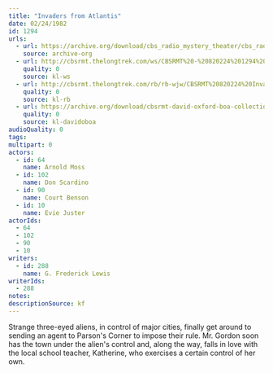 ```yaml
---
title: "Invaders from Atlantis"
date: 02/24/1982
id: 1294
urls: 
  - url: https://archive.org/download/cbs_radio_mystery_theater/cbs_radio_mystery_theater-1251-1300.zip/cbs_radio_mystery_theater-1251-1300%2Fcbsrmt_1294_invaders_from_atlantis.mp3
    source: archive-org
  - url: http://cbsrmt.thelongtrek.com/ws/CBSRMT%20-%20820224%201294%20Invaders%20From%20Atlantis_ws.mp3
    quality: 0
    source: kl-ws
  - url: http://cbsrmt.thelongtrek.com/rb/rb-wjw/CBSRMT%20820224%20Invaders%20From%20Atlantis_wjw.mp3
    quality: 0
    source: kl-rb
  - url: https://archive.org/download/cbsrmt-david-oxford-boa-collection/CBSRMT-820224-1294-Invaders-from-Atlantis-(32-32)-[2007]-{BoA}.mp3
    quality: 0
    source: kl-davidoboa
audioQuality: 0
tags: 
multipart: 0
actors:  
  - id: 64
    name: Arnold Moss  
  - id: 102
    name: Don Scardino  
  - id: 90
    name: Court Benson  
  - id: 10
    name: Evie Juster
actorIds:  
  - 64  
  - 102  
  - 90  
  - 10
writers:  
  - id: 288
    name: G. Frederick Lewis
writerIds:  
  - 288
notes: 
descriptionSource: kf
---
```

Strange three-eyed aliens, in control of major cities, finally get around to sending an agent to Parson's Corner to impose their rule. Mr. Gordon soon has the town under the alien's control and, along the way, falls in love with the local school teacher, Katherine, who exercises a certain control of her own.